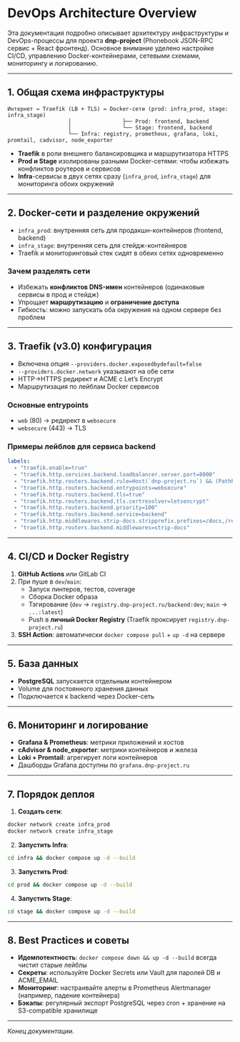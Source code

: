 # DevOps Architecture Overview

Эта документация подробно описывает архитектуру инфраструктуры и DevOps-процессы для проекта **dnp-project** (Phonebook JSON-RPC сервис + React фронтенд). Основное внимание уделено настройке CI/CD, управлению Docker-контейнерами, сетевыми схемами, мониторингу и логированию.

---

## 1. Общая схема инфраструктуры

```text
Интернет ↔ Traefik (LB + TLS) ↔ Docker-сети (prod: infra_prod, stage: infra_stage)
                   │                ├── Prod: frontend, backend
                   │                └── Stage: frontend, backend
                   └── Infra: registry, prometheus, grafana, loki, promtail, cadvisor, node_exporter
```  

- **Traefik** в роли внешнего балансировщика и маршрутизатора HTTPS  
- **Prod и Stage** изолированы разными Docker-сетями: чтобы избежать конфликтов роутеров и сервисов
- **Infra**-сервисы в двух сетях сразу (`infra_prod`, `infra_stage`) для мониторинга обоих окружений

---

## 2. Docker-сети и разделение окружений

- `infra_prod`: внутренняя сеть для продакшн-контейнеров (frontend, backend)  
- `infra_stage`: внутренняя сеть для стейдж-контейнеров  
- Traefik и мониторинговый стек сидят в обеих сетях одновременно  

### Зачем разделять сети

- Избежать **конфликтов DNS-имен** контейнеров (одинаковые сервисы в прод и стейдж)
- Упрощает **маршрутизацию** и **ограничение доступа**
- Гибкость: можно запускать оба окружения на одном сервере без проблем

---

## 3. Traefik (v3.0) конфигурация

- Включена опция `--providers.docker.exposedbydefault=false`  
- `--providers.docker.network` указывают на обе сети  
- HTTP->HTTPS редирект и ACME с Let’s Encrypt  
- Маршрутизация по лейблам Docker сервисов  

### Основные entrypoints

- `web` (80) → редирект в `websecure`  
- `websecure` (443) → TLS

### Примеры лейблов для сервиса backend

```yaml
labels:
  - "traefik.enable=true"
  - "traefik.http.services.backend.loadbalancer.server.port=8000"
  - "traefik.http.routers.backend.rule=Host(`dnp-project.ru`) && (PathPrefix(`/rpc`) || PathPrefix(`/docs`) || PathPrefix(`/openapi.json`))"
  - "traefik.http.routers.backend.entrypoints=websecure"
  - "traefik.http.routers.backend.tls=true"
  - "traefik.http.routers.backend.tls.certresolver=letsencrypt"
  - "traefik.http.routers.backend.priority=100"
  - "traefik.http.routers.backend.service=backend"
  - "traefik.http.middlewares.strip-docs.stripprefix.prefixes=/docs,/redoc"
  - "traefik.http.routers.backend.middlewares=strip-docs"
```

---

## 4. CI/CD и Docker Registry

1. **GitHub Actions** или GitLab CI  
2. При пуше в `dev`/`main`:
   - Запуск линтеров, тестов, coverage  
   - Сборка Docker образа  
   - Тэгирование (`dev` → `registry.dnp-project.ru/backend:dev`; `main` → `...:latest`)  
   - Push в **личный Docker Registry** (Traefik проксирует `registry.dnp-project.ru`)  
3. **SSH Action**: автоматически `docker compose pull` + `up -d` на сервере

---

## 5. База данных

- **PostgreSQL** запускается отдельным контейнером  
- Volume для постоянного хранения данных  
- Подключается к backend через Docker-сеть

---

## 6. Мониторинг и логирование

- **Grafana & Prometheus**: метрики приложений и хостов  
- **cAdvisor & node_exporter**: метрики контейнеров и железа  
- **Loki + Promtail**: агрегирует логи контейнеров  
- Дашборды Grafana доступны по `grafana.dnp-project.ru`

---

## 7. Порядок деплоя

1. **Создать сети**:  
```bash
docker network create infra_prod
docker network create infra_stage
```
2. **Запустить Infra**:  
```bash
cd infra && docker compose up -d --build
```
3. **Запустить Prod**:  
```bash
cd prod && docker compose up -d --build
```
4. **Запустить Stage**:  
```bash
cd stage && docker compose up -d --build
```

---

## 8. Best Practices и советы

- **Идемпотентность**: `docker compose down && up -d --build` всегда чистит старые лейблы  
- **Секреты**: используйте Docker Secrets или Vault для паролей DB и ACME_EMAIL  
- **Мониторинг**: настраивайте алерты в Prometheus Alertmanager (например, падение контейнера)  
- **Бэкапы**: регулярный экспорт PostgreSQL через cron + хранение на S3-compatible хранилище

---

*Конец документации.*

